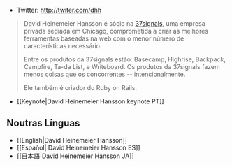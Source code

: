 * Twitter: http://twiter.com/dhh

> David Heinemeier Hansson é sócio na <a href="http://37signals.com/">37signals</a>, uma empresa privada sediada em Chicago, comprometida a criar as melhores ferramentas baseadas na web com o menor número de características necessário.
>
> Entre os produtos da 37signals estão: Basecamp, Highrise, Backpack, Campfire, Ta-da List, e Writeboard. Os produtos da 37signals fazem menos coisas que os concorrentes -- intencionalmente.
>
> Ele também é criador do Ruby on Rails.

* [[Keynote|David Heinemeier Hansson keynote PT]]

## Noutras Línguas

* [[English|David Heinemeier Hansson]]
* [[Español| David Heinemeier Hansson ES]]
* [[日本語|David Heinemeier Hansson JA]]
